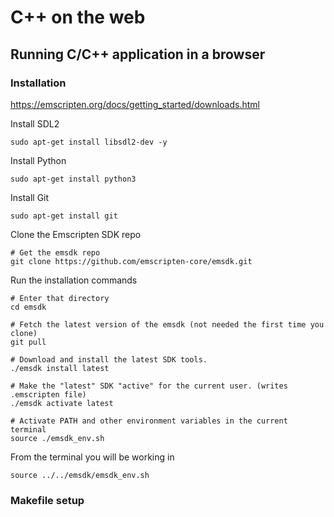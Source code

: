 # C++ on the web
## Running C/C++ application in a browser


### Installation

https://emscripten.org/docs/getting_started/downloads.html

Install SDL2

```plaintext
sudo apt-get install libsdl2-dev -y
```

Install Python

```plaintext
sudo apt-get install python3
```

Install Git

```plaintext
sudo apt-get install git
```

Clone the Emscripten SDK repo

```plaintext
# Get the emsdk repo
git clone https://github.com/emscripten-core/emsdk.git

```

Run the installation commands

```plaintext
# Enter that directory
cd emsdk

# Fetch the latest version of the emsdk (not needed the first time you clone)
git pull

# Download and install the latest SDK tools.
./emsdk install latest

# Make the "latest" SDK "active" for the current user. (writes .emscripten file)
./emsdk activate latest

# Activate PATH and other environment variables in the current terminal
source ./emsdk_env.sh
```

From the terminal you will be working in

```plaintext
source ../../emsdk/emsdk_env.sh
```

### Makefile setup
